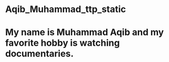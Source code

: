 # Aqib_Muhammad_ttp_static
<h1>My name is Muhammad Aqib and my favorite hobby is watching documentaries.</h1>
